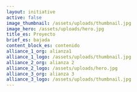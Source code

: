```yaml
---
layout: initiative
active: false
image_thumbnail: /assets/uploads/thumbnail.jpg
image_hero: /assets/uploads/hero.jpg
title_es: Proyecto
brief_es: bajada
content_block_es: contenido
alliance_1_org: alianza1
alliance_1_logo: /assets/uploads/thumbnail.jpg
alliance_2_org: alianza 2
alliance_2_logo: /assets/uploads/hero.jpg
alliance_3_org: alianza 3
alliance_3_logo: /assets/uploads/thumbnail.jpg
---
```

